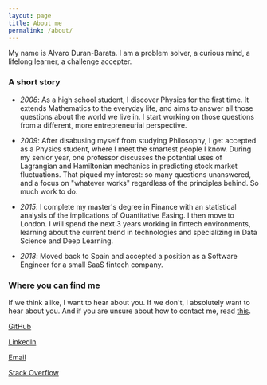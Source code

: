 ```yaml
---
layout: page
title: About me
permalink: /about/
---
```


My name is Alvaro Duran-Barata. I am a problem solver, a curious mind, a lifelong learner, a challenge accepter.

### A short story
- *2006*: As a high school student, I discover Physics for the first time. It extends Mathematics to the everyday life, and aims to answer all those questions about the world we live in. I start working on those questions from a different, more entrepreneurial perspective.

- *2009*: After disabusing myself from studying Philosophy, I get accepted as a Physics student, where I meet the smartest people I know. During my senior year, one professor discusses the potential uses of Lagrangian and Hamiltonian mechanics in predicting stock market fluctuations. That piqued my interest: so many questions unanswered, and a focus on "whatever works" regardless of the principles behind. So much work to do.

- *2015*: I complete my master's degree in Finance with an statistical analysis of the implications of Quantitative Easing. I then move to London. I will spend the next 3 years working in fintech environments, learning about the current trend in technologies and specializing in Data Science and Deep Learning.

- *2018*: Moved back to Spain and accepted a position as a Software Engineer for a small SaaS fintech company.

### Where you can find me
If we think alike, I want to hear about you. If we don't, I absolutely want to hear about you. And if you are unsure about how to contact me, read [this](/../../contact).

[GitHub](https://github.com/ohduran)

[LinkedIn](https://www.linkedin.com/in/alvaroduranbarata/)

[Email](alvaro.duranb@gmail.com)

[Stack Overflow](https://stackoverflow.com/users/8033883/ohduran)

